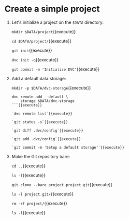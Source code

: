# Create a simple project

1. Let's initialize a project on the `$DATA` directory:

   `mkdir $DATA/project`{{execute}}
   
   `cd $DATA/project/`{{execute}}
   
   `git init`{{execute}}
   
   `dvc init -q`{{execute}}
   
   `git commit -m 'Initialize DVC'`{{execute}}
   
2. Add a default data storage:
   
   `mkdir -p $DATA/dvc-storage`{{execute}}
   
   ```
   dvc remote add --default \
       storage $DATA/dvc-storage
   ```{{execute}}
   
   `dvc remote list`{{execute}}
   
   `git status -s`{{execute}}
   
   `git diff .dvc/config`{{execute}}
   
   `git add .dvc/config`{{execute}}
   
   `git commit -m 'Setup a default storage'`{{execute}}

3. Make the Git repository bare:
   
   `cd ..`{{execute}}
   
   `ls -l`{{execute}}
   
   `git clone --bare project project.git`{{execute}}
   
   `ls -l project.git/`{{execute}}
   
   `rm -rf project/`{{execute}}
   
   `ls -l`{{execute}}
